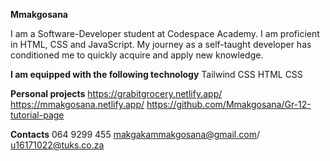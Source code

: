 **Mmakgosana**

I am a Software-Developer student at Codespace Academy. I am proficient in HTML, CSS and JavaScript. My journey as a self-taught developer has conditioned me to quickly acquire and apply new knowledge.

**I am equipped with the following technology**
Tailwind CSS
HTML
CSS

**Personal projects**
https://grabitgrocery.netlify.app/
https://mmakgosana.netlify.app/
https://github.com/Mmakgosana/Gr-12-tutorial-page

**Contacts**
064 9299 455
makgakammakgosana@gmail.com/ u16171022@tuks.co.za






